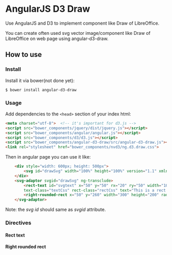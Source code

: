 AngularJS D3 Draw
===============

Use AngularJS and D3 to implement component like Draw of LibreOffice.

You can create often used svg vector image/component like Draw of LibreOffice on web page using angular-d3-draw.

## How to use

### Install

Install it via bower(not done yet):
	
    $ bower install angular-d3-draw
	

### Usage

Add dependencies to the `<head>` section of your index html:
```html
<meta charset="utf-8">  <!-- it's important for d3.js -->
<script src="bower_components/jquery/dist/jquery.js"></script>
<script src="bower_components/angular/angular.js"></script>
<script src="bower_components/d3/d3.js"></script>
<script src="bower_components/angular-d3-draw/src/angular-d3-draw.js"></script>
<link rel="stylesheet" href="bower_components/nvd3/ng.d3.draw.css">
```

Then in angular page you can use it like:
```html
    <div style="width: 600px; height: 500px">
        <svg id="drawSvg" width="100%" height="100%" version="1.1" xmlns="http://www.w3.org/2000/svg"></svg>
    </div>
    <svg-adaptor svgid="drawSvg" ng-transclude>
        <rect-text id="svgtext" x="50" y="50" rx="20" ry="50" width="100" height="50" style="fill:#fc0;"
        text-class="textCss" rect-class="rectCss" text="This is a rect text component."></rect-text>
        <right-rounded-rect x="50" y="260" width="300" height="200" radius="100"></right-rounded-rect>
    </svg-adaptor>
```

Note: the *svg id* should same as *svgid* attribute.

### Directives

#### Rect text

#### Right rounded rect

